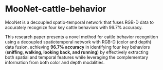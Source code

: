 # MooNet-cattle-behavior
MooNet is a decoupled spatio-temporal network that fuses RGB-D data to accurately recognize four key cattle behaviors with 96.7% accuracy.


This research paper presents a novel method for cattle behavior recognition using a decoupled spatiotemporal network with RGB-D (color and depth) data fusion, achieving **96.7% accuracy** in identifying four key behaviors (**sniffing, walking, looking back, and running**) by effectively extracting both spatial and temporal features while leveraging the complementary information from both color and depth modalities.
